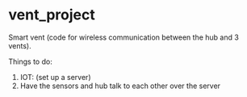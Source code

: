 # vent_project
Smart vent (code for wireless communication between the hub and 3 vents).

Things to do:
1. IOT: (set up a server)
2. Have the sensors and hub talk to each other over the server 
